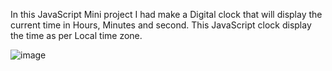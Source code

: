 In this JavaScript Mini project I had make a Digital clock that will display the current time in Hours, Minutes and second. This JavaScript clock display the time as per Local time zone.


![image](https://github.com/user-attachments/assets/1e7d9ced-4aa7-4239-b6d9-61a96ab24f2b)

